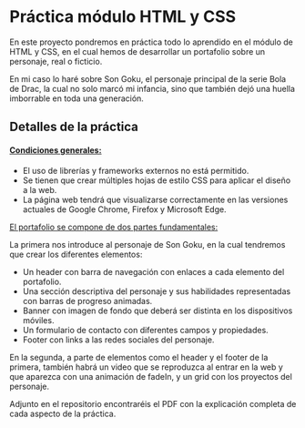 # Práctica módulo HTML y CSS

En este proyecto pondremos en práctica todo lo aprendido en el módulo de HTML y CSS, en el cual hemos de desarrollar un portafolio sobre un personaje, real o ficticio.

En mi caso lo haré sobre Son Goku, el personaje principal de la serie Bola de Drac, la cual no solo marcó mi infancia, sino que también dejó una huella imborrable en toda una generación.

## Detalles de la práctica

#### <u>Condiciones generales:</u>

- El uso de librerías y frameworks externos no está permitido.
- Se tienen que crear múltiples hojas de estilo CSS para aplicar el diseño a la web.
- La página web tendrá que visualizarse correctamente en las versiones actuales de Google Chrome, Firefox y Microsoft Edge.

<u>El portafolio se compone de dos partes fundamentales:</u>

La primera nos introduce al personaje de Son Goku, en la cual tendremos que crear los diferentes elementos:

- Un header con barra de navegación con enlaces a cada elemento del portafolio.
- Una sección descriptiva del personaje y sus habilidades representadas con barras de progreso animadas.
- Banner con imagen de fondo que deberá ser distinta en los dispositivos móviles.
- Un formulario de contacto con diferentes campos y propiedades.
- Footer con links a las redes sociales del personaje.

En la segunda, a parte de elementos como el header y el footer de la primera, también habrá un video que se reproduzca al entrar en la web y que aparezca con una animación de fadeIn, y un grid con los proyectos del personaje.

Adjunto en el repositorio encontraréis el PDF con la explicación completa de cada aspecto de la práctica. 